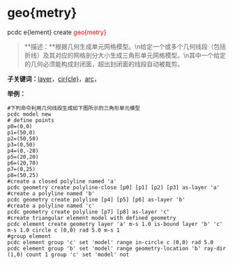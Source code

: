 # geo{metry}
pcdc e{lement} create <span style='color: red;'>geo{metry}</span>
> **描述：**根据几何生成单元网格模型。\n给定一个或多个几何线段（包括折线）及其对应的网格剖分大小生成三角形单元网格模型。\n其中一个给定的几何必须能构成封闭面，超出封闭面的线段自动被裁剪。

**子关键词：**[layer](e{lement}/create/geo{metry}/layer/)，[cir{cle}](e{lement}/create/geo{metry}/cir{cle}/)，[arc](e{lement}/create/geo{metry}/arc/)，


**举例：**
```
#下列命令利用几何线段生成如下图所示的三角形单元模型
pcdc model new
# define points
p0=(0,0)
p1=(50,0)
p2=(50,50)
p3=(0,50)
p4=(0,-20)
p5=(20,20)
p6=(20,70)
p7=(0,25)
p8=(50,25)
#create a closed polyline named 'a'
pcdc geometry create polyline-close [p0] [p1] [p2] [p3] as-layer 'a'
#create a polyline named 'b'
pcdc geometry create polyline [p4] [p5] [p6] as-layer 'b'
#create a polyline named 'c'
pcdc geometry create polyline [p7] [p8] as-layer 'c'
#create triangular element model with defined geometry
pcdc element create geometry layer 'a' m-s 1.0 is-bound layer 'b' 'c' m-s 1.0 circle c (0,0) rad 5.0 m-s 1 
#group element 
pcdc element group 'c' set 'model' range in-circle c (0,0) rad 5.0 
pcdc element group 'b' set 'model' range geometry-location 'b' ray-dir (1,0) count 1 group 'c' set 'model' not 

```
